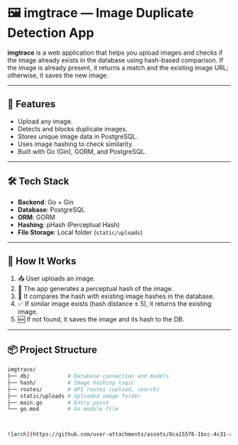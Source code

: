 # 🖼️ imgtrace — Image Duplicate Detection App

**imgtrace** is a web application that helps you upload images and checks if the image already exists in the database using hash-based comparison. If the image is already present, it returns a match and the existing image URL; otherwise, it saves the new image.

---

## 🚀 Features

- Upload any image.
- Detects and blocks duplicate images.
- Stores unique image data in PostgreSQL.
- Uses image hashing to check similarity.
- Built with Go (Gin), GORM, and PostgreSQL.

---

## 🛠️ Tech Stack

- **Backend**: Go + Gin
- **Database**: PostgreSQL
- **ORM**: GORM
- **Hashing**: pHash (Perceptual Hash)
- **File Storage**: Local folder (`static/uploads`)

---

## 🧩 How It Works

1. 📤 User uploads an image.
2. 🧠 The app generates a perceptual hash of the image.
3. 🧮 It compares the hash with existing image hashes in the database.
4. ✅ If similar image exists (hash distance ≤ 5), it returns the existing image.
5. 🆕 If not found, it saves the image and its hash to the DB.

---

## 📦 Project Structure

```bash
imgtrace/
├── db/            # Database connection and models
├── hash/          # Image hashing logic
├── routes/        # API routes (upload, search)
├── static/uploads # Uploaded image folder
├── main.go        # Entry point
└── go.mod         # Go module file



![arch](https://github.com/user-attachments/assets/8ca15576-1bcc-4c31-afd7-399185249351)



